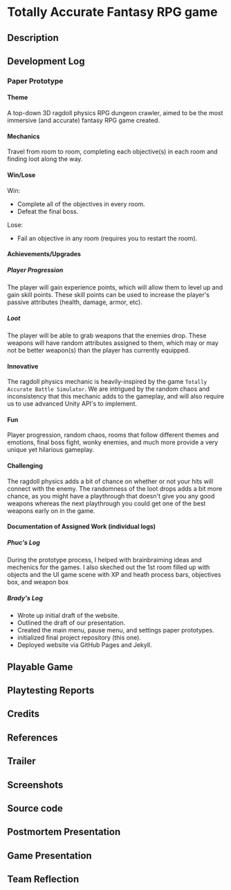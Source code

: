 # Totally Accurate Fantasy RPG game 

## Description 
## Development Log 

### Paper Prototype

#### Theme

A top-down 3D ragdoll physics RPG dungeon crawler, aimed to be the most immersive (and accurate) fantasy RPG game created.

#### Mechanics

Travel from room to room, completing each objective(s) in each room and finding loot along the way.

#### Win/Lose

Win:
- Complete all of the objectives in every room.
- Defeat the final boss.

Lose:
- Fail an objective in any room (requires you to restart the room).

#### Achievements/Upgrades

##### Player Progression

The player will gain experience points, which will allow them to level up and gain skill points. These skill points can be used to increase the player's passive attributes (health, damage, armor, etc).

##### Loot
The player will be able to grab weapons that the enemies drop. These weapons will have random attributes assigned to them, which may or may not be better weapon(s) than the player has currently equipped.

#### Innovative

The ragdoll physics mechanic is heavily-inspired by the game `Totally Accurate Battle Simulator`. We are intrigued by the random chaos and inconsistency that this mechanic adds to the gameplay, and will also require us to use advanced Unity API's to implement.

#### Fun

Player progression, random chaos, rooms that follow different themes and emotions, final boss fight, wonky enemies, and much more provide a very unique yet hilarious gameplay.

#### Challenging

The ragdoll physics adds a bit of chance on whether or not your hits will connect with the enemy. The randomness of the loot drops adds a bit more chance, as you might have a playthrough that doesn't give you any good weapons whereas the next playthrough you could get one of the best weapons early on in the game.

#### Documentation of Assigned Work (individual logs)

##### Phuc's Log 

During the prototype process, I helped with brainbraiming ideas and mechenics for the games.  I also skeched out the 1st room filled up with objects  and the UI game scene with XP and heath process bars,  objectives box, and weapon box

##### Brady's Log

- Wrote up initial draft of the website.
- Outlined the draft of our presentation.
- Created the main menu, pause menu, and settings paper prototypes.
- initialized final project repository (this one).
- Deployed website via GitHub Pages and Jekyll.


## Playable Game 
## Playtesting Reports 
## Credits 
## References 
## Trailer 
## Screenshots
## Source code
## Postmortem Presentation 
## Game Presentation 
## Team Reflection
